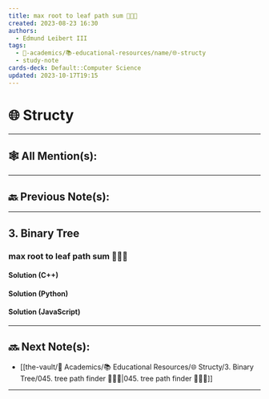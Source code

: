 ```yaml
---
title: max root to leaf path sum 👨🏽‍💻
created: 2023-08-23 16:30
authors:
  - Edmund Leibert III
tags:
  - 🔴-academics/📚-educational-resources/name/🌐-structy
  - study-note
cards-deck: Default::Computer Science
updated: 2023-10-17T19:15
---
```


# 🌐 Structy

---

## 🕸️ All Mention(s):

---

## 🔙 Previous Note(s):

---

## 3. Binary Tree

### **max root to leaf path sum 👨🏽‍💻**

#### Solution (C++)

#### Solution (Python)

#### Solution (JavaScript)

---

## 🔜 Next Note(s):
- [[the-vault/🔴 Academics/📚 Educational Resources/🌐 Structy/3. Binary Tree/045. tree path finder 👨🏽‍💻|045. tree path finder 👨🏽‍💻]]

---
